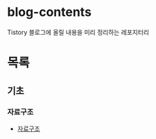 # blog-contents
Tistory 블로그에 올릴 내용을 미리 정리하는 레포지터리

# 목록

## 기초

### 자료구조
- [자료구조](/contents/fundamental/data-structure.md)
